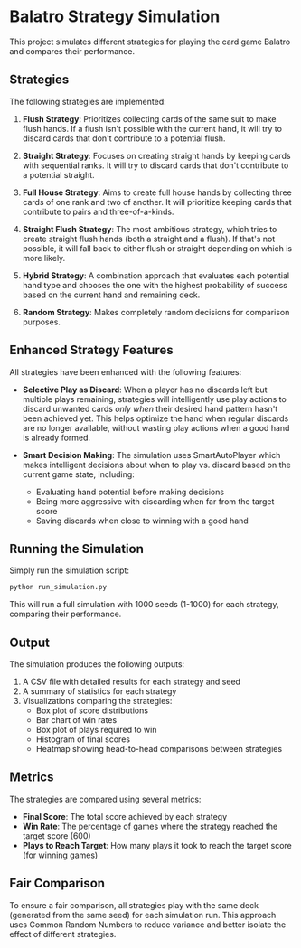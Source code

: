 # Balatro Strategy Simulation

This project simulates different strategies for playing the card game Balatro and compares their performance.

## Strategies

The following strategies are implemented:

1. **Flush Strategy**: Prioritizes collecting cards of the same suit to make flush hands. If a flush isn't possible with the current hand, it will try to discard cards that don't contribute to a potential flush.

2. **Straight Strategy**: Focuses on creating straight hands by keeping cards with sequential ranks. It will try to discard cards that don't contribute to a potential straight.

3. **Full House Strategy**: Aims to create full house hands by collecting three cards of one rank and two of another. It will prioritize keeping cards that contribute to pairs and three-of-a-kinds.

4. **Straight Flush Strategy**: The most ambitious strategy, which tries to create straight flush hands (both a straight and a flush). If that's not possible, it will fall back to either flush or straight depending on which is more likely.

5. **Hybrid Strategy**: A combination approach that evaluates each potential hand type and chooses the one with the highest probability of success based on the current hand and remaining deck.

6. **Random Strategy**: Makes completely random decisions for comparison purposes.

## Enhanced Strategy Features

All strategies have been enhanced with the following features:

- **Selective Play as Discard**: When a player has no discards left but multiple plays remaining, strategies will intelligently use play actions to discard unwanted cards *only when* their desired hand pattern hasn't been achieved yet. This helps optimize the hand when regular discards are no longer available, without wasting play actions when a good hand is already formed.

- **Smart Decision Making**: The simulation uses SmartAutoPlayer which makes intelligent decisions about when to play vs. discard based on the current game state, including:
  - Evaluating hand potential before making decisions
  - Being more aggressive with discarding when far from the target score
  - Saving discards when close to winning with a good hand

## Running the Simulation

Simply run the simulation script:

```bash
python run_simulation.py
```

This will run a full simulation with 1000 seeds (1-1000) for each strategy, comparing their performance.

## Output

The simulation produces the following outputs:

1. A CSV file with detailed results for each strategy and seed
2. A summary of statistics for each strategy
3. Visualizations comparing the strategies:
   - Box plot of score distributions
   - Bar chart of win rates
   - Box plot of plays required to win
   - Histogram of final scores
   - Heatmap showing head-to-head comparisons between strategies

## Metrics

The strategies are compared using several metrics:

- **Final Score**: The total score achieved by each strategy
- **Win Rate**: The percentage of games where the strategy reached the target score (600)
- **Plays to Reach Target**: How many plays it took to reach the target score (for winning games)

## Fair Comparison

To ensure a fair comparison, all strategies play with the same deck (generated from the same seed) for each simulation run. This approach uses Common Random Numbers to reduce variance and better isolate the effect of different strategies. 
